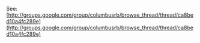 See: [http://groups.google.com/group/columbusrb/browse_thread/thread/ca8bed10a4fc289e](http://groups.google.com/group/columbusrb/browse_thread/thread/ca8bed10a4fc289e)
